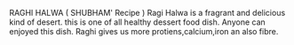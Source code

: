 RAGHI HALWA ( SHUBHAM' Recipe )
Ragi Halwa is a fragrant and delicious kind of desert.
this is one of all healthy dessert food dish.
Anyone can enjoyed this dish.
Raghi gives us more protiens,calcium,iron an also fibre.